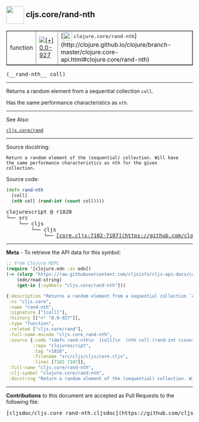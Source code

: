 ## <img width="48px" valign="middle" src="http://i.imgur.com/Hi20huC.png"> cljs.core/rand-nth

 <table border="1">
<tr>

<td>function</td>
<td><a href="https://github.com/cljsinfo/cljs-api-docs/tree/0.0-927"><img valign="middle" alt="[+] 0.0-927" src="https://img.shields.io/badge/+-0.0--927-lightgrey.svg"></a> </td>
<td>
[<img height="24px" valign="middle" src="http://i.imgur.com/1GjPKvB.png"> <samp>clojure.core/rand-nth</samp>](http://clojure.github.io/clojure/branch-master/clojure.core-api.html#clojure.core/rand-nth)
</td>
</tr>
</table>

 <samp>
(__rand-nth__ coll)<br>
</samp>

---

Returns a random element from a sequential collection `coll`.

Has the same performance characteristics as `nth`.

---


See Also:

[`cljs.core/rand`](cljs.core_rand.md)<br>

---

Source docstring:

```
Return a random element of the (sequential) collection. Will have
the same performance characteristics as nth for the given
collection.
```

Source code:

```clj
(defn rand-nth
  [coll]
  (nth coll (rand-int (count coll))))
```

 <pre>
clojurescript @ r1820
└── src
    └── cljs
        └── cljs
            └── <ins>[core.cljs:7102-7107](https://github.com/clojure/clojurescript/blob/r1820/src/cljs/cljs/core.cljs#L7102-L7107)</ins>
</pre>


---

__Meta__ - To retrieve the API data for this symbol:

```clj
;; from Clojure REPL
(require '[clojure.edn :as edn])
(-> (slurp "https://raw.githubusercontent.com/cljsinfo/cljs-api-docs/catalog/cljs-api.edn")
    (edn/read-string)
    (get-in [:symbols "cljs.core/rand-nth"]))
```

```clj
{:description "Returns a random element from a sequential collection `coll`.\n\nHas the same performance characteristics as `nth`.",
 :ns "cljs.core",
 :name "rand-nth",
 :signature ["[coll]"],
 :history [["+" "0.0-927"]],
 :type "function",
 :related ["cljs.core/rand"],
 :full-name-encode "cljs.core_rand-nth",
 :source {:code "(defn rand-nth\n  [coll]\n  (nth coll (rand-int (count coll))))",
          :repo "clojurescript",
          :tag "r1820",
          :filename "src/cljs/cljs/core.cljs",
          :lines [7102 7107]},
 :full-name "cljs.core/rand-nth",
 :clj-symbol "clojure.core/rand-nth",
 :docstring "Return a random element of the (sequential) collection. Will have\nthe same performance characteristics as nth for the given\ncollection."}

```

---

__Contributions__ to this document are accepted as Pull Requests to the following file:

 <pre>
[cljsdoc/cljs.core_rand-nth.cljsdoc](https://github.com/cljsinfo/cljs-api-docs/blob/master/cljsdoc/cljs.core_rand-nth.cljsdoc)
</pre>

